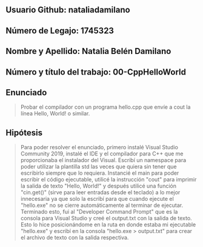 ## Usuario Github: nataliadamilano
## Número de Legajo: 1745323
## Nombre y Apellido: Natalia Belén Damilano
## Número y título del trabajo: 00-CppHelloWorld

## **Enunciado**
> Probar el compilador con un programa hello.cpp que envíe a cout la línea
Hello, World! o similar. 

## **Hipótesis**
> Para poder resolver el enunciado, primero instalé Visual Studio Community 2019, instalé el IDE y el compilador para C++ que me proporcionaba el instalador del Visual.
Escribí un namespace para poder utilizar la plantilla std las veces que quiera sin tener que escribirlo siempre que lo requiera.
Instancié el main para poder escribir el código ejecutable, utilicé la instrucción "cout" para imprimir la salida de texto "Hello, World!" y después utilicé una función "cin.get()" (sirve para leer entradas desde el teclado) a lo mejor innecesaria ya que solo la escribí para que cuando ejecute el "hello.exe" no se cierre automáticamente al terminar de ejecutar. Terminado esto, fui al "Developer Command Prompt" que es la consola para Visual Studio y creé el output.txt con la salida de texto. Esto lo hice posicionándome en la ruta en donde estaba mi ejecutable "hello.exe" y escribí en la consola "hello.exe > output.txt" para crear el archivo de texto con la salida respectiva.
